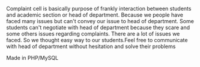 Complaint cell is basically purpose of frankly interaction between students and academic section or head of department. Because we people have faced many issues but can't convey our issue to head of department. Some students can't negotiate with head of department because they scare and some others issues regarding complaints. There are a lot of issues we faced. So we thought easy way to our students.Feel free to communicate with head of department without hesitation and solve their problems

Made in PHP/MySQL

